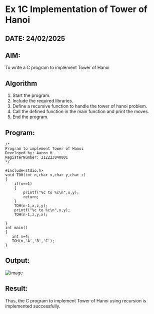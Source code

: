 # Ex 1C Implementation of Tower of Hanoi
## DATE: 24/02/2025
## AIM:
To write a C program to implement Tower of Hanoi

## Algorithm
1. Start the program.
2. Include the required libraries.
3. Define a recursive function to handle the tower of hanoi problem.
4. Call the defined function in the main function and print the moves.
5. End the program.

## Program:
```
/*
Program to implement Tower of Hanoi
Developed by: Aaron H
RegisterNumber: 212223040001
*/

#include<stdio.h>
void TOH(int n,char x,char y,char z)
{
    if(n==1)
    {
        printf("%c to %c\n",x,y);
        return;
    }
    TOH(n-1,x,z,y);
    printf("%c to %c\n",x,y);
    TOH(n-1,z,y,x);
    
}
int main()
{
   int n=4;
   TOH(n,'A','B','C');
}
```

## Output:

![image](https://github.com/user-attachments/assets/66cc3a23-c072-4750-b207-6c8182ad3401)

## Result:
Thus, the C program to implement Tower of Hanoi using recursion is implemented successfully.
